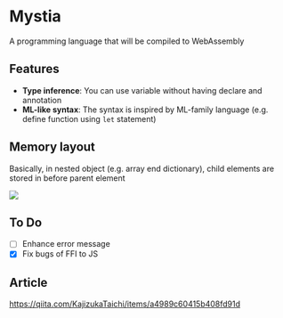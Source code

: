 # Mystia
A programming language that will be compiled to WebAssembly

## Features
- **Type inference**: You can use variable without having declare and annotation
- **ML-like syntax**: The syntax is inspired by ML-family language (e.g. define function using `let` statement)

## Memory layout
Basically, in nested object (e.g. array end dictionary), child elements are stored in before parent element

![](https://github.com/user-attachments/assets/19ebbabb-5c03-4da9-b56f-dbecb27b6c53)

## To Do
- [ ] Enhance error message
- [X] Fix bugs of FFI to JS

## Article
https://qiita.com/KajizukaTaichi/items/a4989c60415b408fd91d

